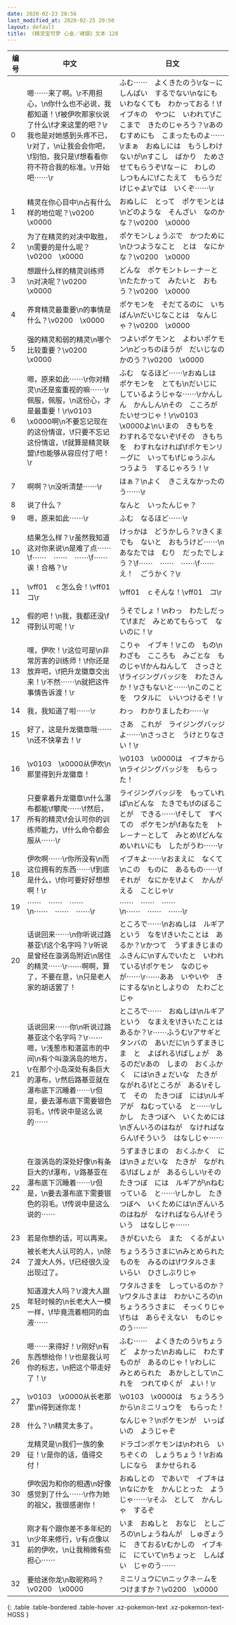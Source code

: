 ```yaml
---
date: 2020-02-23 20:56
last_modified_at: 2020-02-25 20:50
layout: default
title: 《精灵宝可梦 心金／魂银》文本 128
---
```

| 编号 | 中文 | 日文 |
| ---- | ---- | ---- |
| 0 | 嗯⋯⋯来了啊。\r不用担心，\n你什么也不必说，我都知道！\f被伊吹那家伙说了什么\f才来这里的吧？\r我也是对她感到头疼不已，\r对了，\n让我会会你吧，\f别怕，我只是\f想看看你符不符合我的标准。\r开始吧⋯⋯\r | ふむ⋯⋯　よくきたのう\rな－に　しんぱい　するでない\nなにも　いわなくても　わかっておる！\fイブキの　やつに　いわれて\fここまで　きたのじゃろう？\rあの　むすめにも　こまったものよ⋯⋯\rまぁ　おぬしには　もうしわけないが\nすこし　ばかり　ためさせてもらうぞ\fな－に　わしの　しつもんに\fこたえて　もらうだけじゃよ\rでは　いくぞ⋯⋯\r |
| 1 | 精灵在你心目中\n占有什么样的地位呢？\v0200　\x0000 | おぬしに　とって　ポケモンとは\nどのような　そんざい　なのかな？\v0200　\x0000 |
| 2 | 为了在精灵的对决中取胜，\n需要的是什么呢？\v0200　\x0000 | ポケモンしょうぶで　かつために\nひつようなこと　とは　なにかな？\v0200　\x0000 |
| 3 | 想跟什么样的精灵训练师　\n对决呢？\v0200　\x0000 | どんな　ポケモントレ－ナ－と　\nたたかって　みたいと　おもう？\v0200　\x0000 |
| 4 | 养育精灵最重要\n的事情是什么？\v0200　\x0000 | ポケモンを　そだてるのに　いちばん\nだいじなことは　なんじゃ？\v0200　\x0000 |
| 5 | 强的精灵和弱的精灵\n哪个比较重要？\v0200　\x0000 | つよいポケモンと　よわいポケモン\nどっちのほうが　だいじなのかのう？\v0200　\x0000 |
| 6 | 嗯，原来如此⋯⋯\r你对精灵\n还是蛮重视的嘛⋯⋯\r佩服，佩服，\n这份心，才是最重要！\r\v0103　\x0000啊\n不要忘记现在的这份情谊，\f只要不忘记这份情谊，\f就算是精灵联盟\f也能够从容应付了吧！\r | ふむ　なるほど⋯⋯\rおぬしは　ポケモンを　とても\nだいじに　しているようじゃな⋯⋯\rかんしん　かんしん\nその　こころが　たいせつじゃ！\r\v0103　\x0000よ\nいまの　きもちを　わすれるでないぞ\fその　きもちを　わすれなければ\fポケモンリ－グに　いっても\fじゅうぶん　つうよう　するじゃろう！\r |
| 7 | 啊啊？\n没听清楚⋯⋯\r | はぁ？\nよく　きこえなかったのう⋯⋯\r |
| 8 | 说了什么？ | なんと　いったんじゃ？ |
| 9 | 嗯，原来如此⋯⋯\r | ふむ　なるほど⋯⋯\r |
| 10 | 结果怎么样？\r虽然我知道这对你来说\n是难了点⋯⋯\f⋯⋯　⋯⋯　⋯⋯\f⋯⋯诶！合格？\r | けっかは　どうかしら？\rきくまでも　ないと　おもうけど⋯⋯\nあなたでは　むり　だったでしょう？\f⋯⋯　⋯⋯　⋯⋯\f⋯⋯え！　ごうかく？\r |
| 11 | \vff01　ｃ怎么会！\vff01　コ\r | \vff01　ｃそんな！\vff01　コ\r |
| 12 | 假的吧！\n我，我都还没\f得到认可呢！\r | うそでしょ！\nわっ　わたしだって\fまだ　みとめてもらって　ないのに！\r |
| 13 | 嘿，伊吹！\r这位可是\n非常厉害的训练师！\f你还是放弃吧，\f把升龙徽章交出来！\r不然⋯⋯\n就把这件事情告诉渡！\r | こりゃ　イブキ！\rこの　もの\nわざも　こころも　みごとな　ものじゃ\fかんねんして　さっさと\fライジングバッジを　わたさんか！\rさもないと⋯⋯\nこのことを　ワタルに　いいつけるぞ！\r |
| 14 | 我，我知道了啦⋯⋯\r | わっ　わかりましたわ⋯⋯\r |
| 15 | 好了，这是升龙徽章哦⋯⋯\n还不快拿去！\r | さあ　これが　ライジングバッジよ⋯⋯\nさっさと　うけとりなさい！\r |
| 16 | \v0103　\x0000从伊吹\n那里得到升龙徽章！ | \v0103　\x0000は　イブキから\nライジングバッジを　もらった！ |
| 17 | 只要拿着升龙徽章\n什么瀑布都能\f攀爬⋯⋯\f然后，所有的精灵\f会认可你的训练师能力，\f什么命令都会服从⋯⋯\r | ライジングバッジを　もっていれば\nどんな　たきでも\fのぼることが　できる⋯⋯\fそして　すべての　ポケモンが\fあなたを　トレ－ナ－として　みとめ\fどんな　めいれいにも　したがうわ⋯⋯\r |
| 18 | 伊吹啊⋯⋯\r你所没有\n而这位拥有的东西⋯⋯\f到底是什么，\f你可要好好想想啊！\r | イブキよ⋯⋯\rおまえに　なくて\nこの　ものに　あるもの⋯⋯\fそれが　なにかを\fよく　かんがえる　ことじゃ\r |
| 19 | ⋯⋯　⋯⋯　⋯⋯\n⋯⋯　⋯⋯　⋯⋯\r | ⋯⋯　⋯⋯　⋯⋯\n⋯⋯　⋯⋯　⋯⋯\r |
| 20 | 话说回来⋯⋯\n你听说过路基亚\f这个名字吗？\r听说是曾经在漩涡岛附近\n居住的精灵⋯⋯\r⋯⋯啊啊，算了，不要在意，\n只是老人家的胡话罢了！ | ところで⋯⋯\nおぬしは　ルギア　という　なを\fきいたことは　あるか？\rかつて　うずまきじまの　ふきんに\nすんでいたと　いわれている\fポケモン　なのじゃが⋯⋯\r⋯⋯ああ　いやいや　きにするな\nとしよりの　たわごと　じゃ |
| 21 | 话说回来⋯⋯你\n听说过路基亚这个名字吗？\r⋯⋯嗯，\r浅葱市和湛蓝市的中间\n有个叫漩涡岛的地方，\r在那个小岛深处有条巨大的瀑布，\r然后路基亚就在瀑布底下沉睡着⋯⋯\r但是，要去瀑布底下需要银色羽毛，\f传说中是这么说的⋯⋯ | ところで⋯⋯　おぬしは\nルギア　という　なまえを\fきいたことは　あるか？\r⋯⋯ふうむ\rアサギと　タンバの　あいだに\nうずまきじま　と　よばれる\fばしょが　あるのだ\rあの　しまの　おくふかく　には\nきょだいな　たきが　ながれる\fところが　ある\rそして　その　たきつぼ　には\nルギアが　ねむっている　と⋯⋯\rしかし　たきつぼへ　いくためには\nぎんいろのはねが　なければならん\fそういう　はなしじゃ⋯⋯ |
| 22 | 在漩涡岛的深处好像\n有条巨大的\f瀑布，\r路基亚在瀑布底下沉睡着⋯⋯\r但是，\n要去瀑布底下需要银色的羽毛。\f传说中是这么说的⋯⋯ | うずまきじまの　おくふかく　には\nきょだいな　たきが　ながれる\fばしょが　あるらしい\rその　たきつぼ　には　ルギアが\nねむっている　と⋯⋯\rしかし　たきつぼへ　いくためには\nぎんいろのはねが　なければならん\fそういう　はなしじゃ⋯⋯ |
| 23 | 若是你想的话，可以再来。 | きがむいたら　また　くるがよい |
| 24 | 被长老大人认可的人，\n除了渡大人外，\f已经很久没出现过了。 | ちょうろうさまに\nみとめられた　ものを　みるのは\fワタルさま　いらい　ひさしぶりじゃ |
| 25 | 知道渡大人吗？\r渡大人跟年轻时候的\n长老大人一模一样，\f毕竟流着相同的血液⋯⋯ | ワタルさまを　しっているのか？\rワタルさまは　わかいころの\nちょうろうさまに　そっくりじゃ\fちは　あらそえない　ものじゃのう⋯⋯ |
| 26 | 嗯⋯⋯来得好！\r刚好\n有东西想给你！\r也是我认可你的标志，\n把这个带走好了！\r | ふむ⋯⋯　よくきたのう\rちょうど　よかった\nおぬしに　わたすものが　あるのじゃ！\rわしに　みとめられた　あかしとして\nこれを　つれてゆくが　よい！\r |
| 27 | \v0103　\x0000从长老那里\n得到迷你龙！ | \v0103　\x0000は　ちょうろうから\nミニリュウを　もらった！ |
| 28 | 什么？\n精灵太多了。 | なんじゃ？\nポケモンが　いっぱいの　ようじゃぞ |
| 29 | 龙精灵是\n我们一族的象征！\r是你的话，值得交付！ | ドラゴンポケモンは\nわれら　いちぞくの　しょうちょう！\rおぬしになら　まかせられる |
| 30 | 伊吹因为和你的相遇\n好像感觉到了什么⋯⋯\r作为她的祖父，我很感谢你！ | おぬしとの　であいで　イブキは\nなにかを　かんじとった　ようじゃ⋯⋯\rそふ　として　かんしゃ　するぞ |
| 31 | 刚才有个跟你差不多年纪的\n少年来修行，\r有点像以前的伊吹，\n让我稍微有些担心⋯⋯ | いま　おぬしと　おなじ　としごろの\nしょうねんが　しゅぎょうに　きておる\rむかしの　イブキに　にていて\nちょっと　しんぱい　じゃのう⋯⋯ |
| 32 | 要给迷你龙\n取昵称吗？\v0200　\x0000 | ミニリュウに\nニックネ－ムを　つけますか？\v0200　\x0000 |
{: .table .table-bordered .table-hover .xz-pokemon-text .xz-pokemon-text-HGSS }